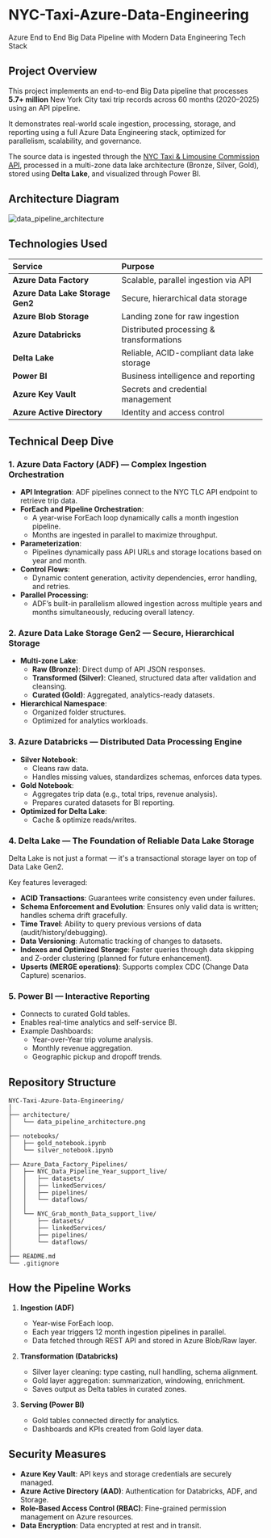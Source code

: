 # NYC-Taxi-Azure-Data-Engineering
Azure End to End Big Data Pipeline with Modern Data Engineering Tech Stack


## Project Overview

This project implements an end-to-end Big Data pipeline that processes **5.7+ million** New York City taxi trip records across 60 months (2020–2025) using an API pipeline. 

It demonstrates real-world scale ingestion, processing, storage, and reporting using a full Azure Data Engineering stack, optimized for parallelism, scalability, and governance.

The source data is ingested through the [NYC Taxi & Limousine Commission API](https://www.nyc.gov/site/tlc/about/tlc-trip-record-data.page), processed in a multi-zone data lake architecture (Bronze, Silver, Gold), stored using **Delta Lake**, and visualized through Power BI.


## Architecture Diagram

![data_pipeline_architecture](https://github.com/user-attachments/assets/1f6cf0d7-4e96-4d87-83af-8d359526c2f8)


## Technologies Used

| Service | Purpose |
|:--------|:--------|
| **Azure Data Factory** | Scalable, parallel ingestion via API |
| **Azure Data Lake Storage Gen2** | Secure, hierarchical data storage |
| **Azure Blob Storage** | Landing zone for raw ingestion |
| **Azure Databricks** | Distributed processing & transformations |
| **Delta Lake** | Reliable, ACID-compliant data lake storage |
| **Power BI** | Business intelligence and reporting |
| **Azure Key Vault** | Secrets and credential management |
| **Azure Active Directory** | Identity and access control |


## Technical Deep Dive

### 1. Azure Data Factory (ADF) — Complex Ingestion Orchestration

- **API Integration**: ADF pipelines connect to the NYC TLC API endpoint to retrieve trip data.
- **ForEach and Pipeline Orchestration**:
  - A year-wise ForEach loop dynamically calls a month ingestion pipeline.
  - Months are ingested in parallel to maximize throughput.
- **Parameterization**:
  - Pipelines dynamically pass API URLs and storage locations based on year and month.
- **Control Flows**:
  - Dynamic content generation, activity dependencies, error handling, and retries.
- **Parallel Processing**:
  - ADF’s built-in parallelism allowed ingestion across multiple years and months simultaneously, reducing overall latency.



### 2. Azure Data Lake Storage Gen2 — Secure, Hierarchical Storage

- **Multi-zone Lake**:
  - **Raw (Bronze)**: Direct dump of API JSON responses.
  - **Transformed (Silver)**: Cleaned, structured data after validation and cleansing.
  - **Curated (Gold)**: Aggregated, analytics-ready datasets.
- **Hierarchical Namespace**:
  - Organized folder structures.
  - Optimized for analytics workloads.


### 3. Azure Databricks — Distributed Data Processing Engine

- **Silver Notebook**:
  - Cleans raw data.
  - Handles missing values, standardizes schemas, enforces data types.
- **Gold Notebook**:
  - Aggregates trip data (e.g., total trips, revenue analysis).
  - Prepares curated datasets for BI reporting.
- **Optimized for Delta Lake**:
  - Cache & optimize reads/writes.


### 4. Delta Lake — The Foundation of Reliable Data Lake Storage

Delta Lake is not just a format — it's a transactional storage layer on top of Data Lake Gen2.

Key features leveraged:
- **ACID Transactions**: Guarantees write consistency even under failures.
- **Schema Enforcement and Evolution**: Ensures only valid data is written; handles schema drift gracefully.
- **Time Travel**: Ability to query previous versions of data (audit/history/debugging).
- **Data Versioning**: Automatic tracking of changes to datasets.
- **Indexes and Optimized Storage**: Faster queries through data skipping and Z-order clustering (planned for future enhancement).
- **Upserts (MERGE operations)**: Supports complex CDC (Change Data Capture) scenarios.



### 5. Power BI — Interactive Reporting

- Connects to curated Gold tables.
- Enables real-time analytics and self-service BI.
- Example Dashboards:
  - Year-over-Year trip volume analysis.
  - Monthly revenue aggregation.
  - Geographic pickup and dropoff trends.


## Repository Structure

```
NYC-Taxi-Azure-Data-Engineering/
│
├── architecture/
│   └── data_pipeline_architecture.png
│
├── notebooks/
│   ├── gold_notebook.ipynb
│   └── silver_notebook.ipynb
│
├── Azure_Data_Factory_Pipelines/
│   ├── NYC_Data_Pipeline_Year_support_live/
│   │   ├── datasets/
│   │   ├── linkedServices/
│   │   ├── pipelines/
│   │   └── dataflows/
│   │
│   └── NYC_Grab_month_Data_support_live/
│       ├── datasets/
│       ├── linkedServices/
│       ├── pipelines/
│       └── dataflows/
│
├── README.md
└── .gitignore
```


## How the Pipeline Works 

1. **Ingestion (ADF)**
   - Year-wise ForEach loop.
   - Each year triggers 12 month ingestion pipelines in parallel.
   - Data fetched through REST API and stored in Azure Blob/Raw layer.

2. **Transformation (Databricks)**
   - Silver layer cleaning: type casting, null handling, schema alignment.
   - Gold layer aggregation: summarization, windowing, enrichment.
   - Saves output as Delta tables in curated zones.

3. **Serving (Power BI)**
   - Gold tables connected directly for analytics.
   - Dashboards and KPIs created from Gold layer data.



## Security Measures

- **Azure Key Vault**: API keys and storage credentials are securely managed.
- **Azure Active Directory (AAD)**: Authentication for Databricks, ADF, and Storage.
- **Role-Based Access Control (RBAC)**: Fine-grained permission management on Azure resources.
- **Data Encryption**: Data encrypted at rest and in transit.



